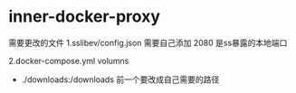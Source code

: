 # inner-docker-proxy
需要更改的文件
1.sslibev/config.json 需要自己添加
2080 是ss暴露的本地端口

2.docker-compose.yml
volumns
 - ./downloads:/downloads
 前一个要改成自己需要的路径
